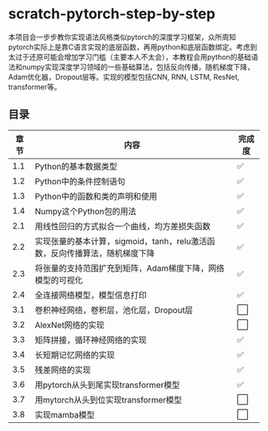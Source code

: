 # scratch-pytorch-step-by-step

本项目会一步步教你实现语法风格类似pytorch的深度学习框架，众所周知pytorch实际上是靠C语言实现的底层函数，再用python和底层函数绑定。考虑到太过于还原可能会增加学习门槛（主要本人不太会），本教程会用python的基础语法和numpy实现深度学习领域的一些基础算法，包括反向传播，随机梯度下降，Adam优化器，Dropout层等。实现的模型包括CNN, RNN, LSTM, ResNet, transformer等。

## 目录

| 章节 | 内容                                                                        | 完成度 |
| ---- | --------------------------------------------------------------------------- | ------ |
| 1.1  | Python的基本数据类型                                                        | ✅     |
| 1.2  | Python中的条件控制语句                                                      | ✅     |
| 1.3  | Python中的函数和类的声明和使用                                              | ✅     |
| 1.4  | Numpy这个Python包的用法                                                     | ✅     |
| 2.1  | 用线性回归的方式拟合一个曲线，均方差损失函数                                | ✅     |
| 2.2  | 实现张量的基本计算，sigmoid，tanh，relu激活函数，反向传播算法，随机梯度下降 | ✅     |
| 2.3  | 将张量的支持范围扩充到矩阵，Adam梯度下降，网络模型的可视化                  | ✅     |
| 2.4  | 全连接网络模型，模型信息打印                                                | ✅     |
| 3.1  | 卷积神经网络，卷积层，池化层，Dropout层                                     | ⬜     |
| 3.2  | AlexNet网络的实现                                                           | ⬜     |
| 3.3  | 矩阵拼接，循环神经网络的实现                                                | ✅     |
| 3.4  | 长短期记忆网络的实现                                                        | ✅     |
| 3.5  | 残差网络的实现                                                              | ✅     |
| 3.6  | 用pytorch从头到尾实现transformer模型                                        | ✅     |
| 3.7  | 用mytorch从头到位实现transformer模型                                        | ⬜     |
| 3.8  | 实现mamba模型                                                               | ⬜     |
